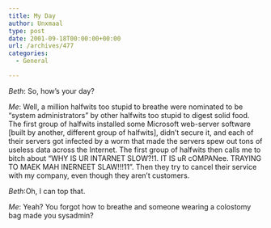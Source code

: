 ```yaml
---
title: My Day
author: Unxmaal
type: post
date: 2001-09-18T00:00:00+00:00
url: /archives/477
categories:
  - General

---
```

_Beth_: So, how&#8217;s your day?

_Me_: Well, a million halfwits too stupid to breathe were nominated to be &#8220;system administrators&#8221; by other halfwits too stupid to digest solid food. The first group of halfwits installed some Microsoft web-server software [built by another, different group of halfwits], didn&#8217;t secure it, and each of their servers got infected by a worm that made the servers spew out tons of useless data across the Internet. The first group of halfwits then calls me to bitch about &#8220;WHY IS UR INTARNET SLOW?!1. IT IS uR cOMPANee. TRAYING TO MAEK MAH INERNEET SLAW!!!11&#8221;. Then they try to cancel their service with my company, even though they aren&#8217;t customers. 

_Beth_:Oh, I can top that.

_Me_: Yeah? You forgot how to breathe and someone wearing a colostomy bag made you sysadmin?